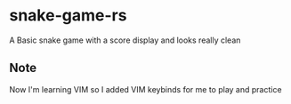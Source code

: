 # snake-game-rs

A Basic snake game with a score display and looks really clean

## Note

Now I'm learning VIM so I added VIM keybinds for me to play and practice
